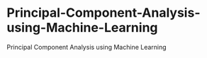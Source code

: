 # Principal-Component-Analysis-using-Machine-Learning
Principal Component Analysis using Machine Learning
